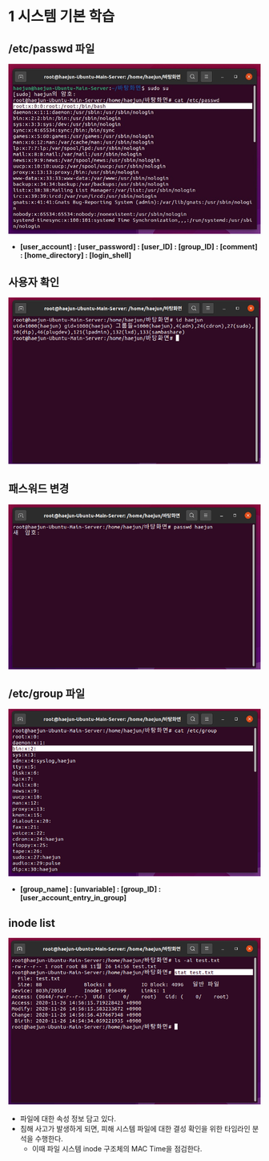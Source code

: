 # 1 시스템 기본 학습

## /etc/passwd 파일
![](./image/passwd.jpg)
- **[user_account] : [user_password] : [user_ID] : [group_ID] : [comment] : [home_directory] : [login_shell]**

## 사용자 확인
![](./image/사용자%20확인.png)

## 패스워드 변경
![](./image/패스워드%20변경.png)

## /etc/group 파일
![](image/그룹%20파일.png)
- **[group_name] : [unvariable] : [group_ID] : [user_account_entry_in_group]**

## inode list
![](image/inode.png)
- 파일에 대한 속성 정보 담고 있다.
- 침해 사고가 발생하게 되면, 피해 시스템 파일에 대한 결성 확인을 위한 타임라인 분석을 수행한다.
  - 이때 파일 시스템 inode 구조체의 MAC Time을 점검한다.